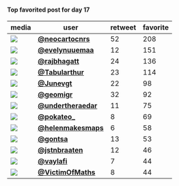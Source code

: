 #### Top favorited post for day 17
| media                                                                                        | user                                           |   retweet |   favorite |
|----------------------------------------------------------------------------------------------|------------------------------------------------|-----------|------------|
| ![](http://pbs.twimg.com/media/EnAfFQbXMAMCqUQ.jpg)                                          | **[@neocartocnrs](https://t.co/FvAIySYuJV)**   |        52 |        208 |
| ![](http://pbs.twimg.com/media/EnAT2alW8AExQhA.jpg)                                          | **[@evelynuuemaa](https://t.co/I4CJnpcS3H)**   |        12 |        151 |
| ![](http://pbs.twimg.com/media/EnCK1q1VkAELKR6.jpg)                                          | **[@rajbhagatt](https://t.co/eoIm29errg)**     |        24 |        136 |
| ![](http://pbs.twimg.com/media/EnBRSc4XUAEalPa.jpg)                                          | **[@Tabularthur](https://t.co/1L6rfHrP7G)**    |        23 |        114 |
| ![](http://pbs.twimg.com/media/EnA7LyBWEAES6fh.jpg)                                          | **[@Junevgt](https://t.co/TnQZOeB9D7)**        |        22 |         98 |
| ![](http://pbs.twimg.com/media/EnAfnWEW4AIM3GC.jpg)                                          | **[@geomigr](https://t.co/qki76sRHEW)**        |        32 |         92 |
| ![](http://pbs.twimg.com/media/EnCddnLXYAE16_1.jpg)                                          | **[@undertheraedar](https://t.co/IhBZpQ6rqA)** |        11 |         75 |
| ![](http://pbs.twimg.com/media/Em_rtITW8AAPSJR.jpg)                                          | **[@pokateo_](https://t.co/bhkCPFn0a7)**       |         8 |         69 |
| ![](http://pbs.twimg.com/tweet_video_thumb/EnDAVajVEAAU04a.jpg)                              | **[@helenmakesmaps](https://t.co/eJP9YfJt9U)** |         6 |         58 |
| ![](http://pbs.twimg.com/media/EnDqKEYXYAE2u6h.jpg)                                          | **[@gontsa](https://t.co/WlBlI8ZpMC)**         |        13 |         53 |
| ![](http://pbs.twimg.com/media/EnB8sUlVcAAtAp9.jpg)                                          | **[@jstnbraaten](https://t.co/r599fP7PY5)**    |        12 |         46 |
| ![](http://pbs.twimg.com/ext_tw_video_thumb/1328594976800985094/pu/img/99MysrKGgOeAIVgF.jpg) | **[@vaylafi](https://t.co/2RMVwE1Hpw)**        |         7 |         44 |
| ![](http://pbs.twimg.com/media/EnBhyTuXcAIcJiI.jpg)                                          | **[@VictimOfMaths](https://t.co/lh7AxqtPfa)**  |         8 |         44 |
 
